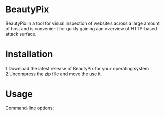 # BeautyPix
BeautyPix in a tool for visual inspection of websites across a large amount of host and is convenient for quikly gaining aan overview of HTTP-based attack surface.

# Installation 
1.Download the latest release of BeautyPix for your operating system
2.Uncompress the zip file and move the use it.

# Usage
Command-line options:


